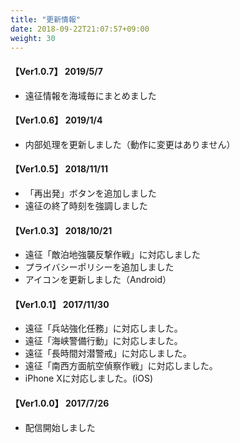 ```yaml
---
title: "更新情報"
date: 2018-09-22T21:07:57+09:00
weight: 30
---
```


#### 【Ver1.0.7】 2019/5/7

* 遠征情報を海域毎にまとめました

#### 【Ver1.0.6】 2019/1/4

* 内部処理を更新しました（動作に変更はありません）

#### 【Ver1.0.5】 2018/11/11

* 「再出発」ボタンを追加しました
* 遠征の終了時刻を強調しました

#### 【Ver1.0.3】 2018/10/21

* 遠征「敵泊地強襲反撃作戦」に対応しました
* プライバシーポリシーを追加しました
* アイコンを更新しました（Android）

#### 【Ver1.0.1】 2017/11/30

* 遠征「兵站強化任務」に対応しました。
* 遠征「海峡警備行動」に対応しました。
* 遠征「長時間対潜警戒」に対応しました。
* 遠征「南西方面航空偵察作戦」に対応しました。
* iPhone Xに対応しました。(iOS)

#### 【Ver1.0.0】 2017/7/26

* 配信開始しました